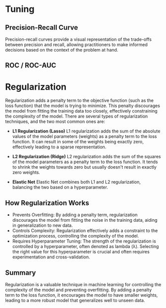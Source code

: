 # Tuning

## Precision-Recall Curve
Precision-recall curves provide a visual representation of the trade-offs between precision and recall, allowing practitioners to make informed decisions based on the context of the problem at hand.

## ROC / ROC-AUC


# Regularization
Regularization adds a penalty term to the objective function (such as the loss function) that the model is trying to minimize. This penalty discourages the model from fitting the training data too closely, effectively constraining the complexity of the model. There are several types of regularization techniques, and the two most common ones are:

- **L1 Regularization (Lasso)**
   L1 regularization adds the sum of the absolute values of the model parameters (weights) as a penalty term to the loss function. It can result in some of the weights being exactly zero, effectively leading to a sparse representation.

- **L2 Regularization (Ridge)**
   L2 regularization adds the sum of the squares of the model parameters as a penalty term to the loss function. It tends to shrink the weights towards zero but usually doesn't result in exactly zero weights.

- **Elastic Net**
   Elastic Net combines both L1 and L2 regularization, balancing the two based on a hyperparameter.

## How Regularization Works
- Prevents Overfitting: By adding a penalty term, regularization discourages the model from fitting the noise in the training data, aiding in generalization to new data.
- Controls Complexity: Regularization effectively adds a constraint to the optimization process, controlling the complexity of the model.
- Requires Hyperparameter Tuning: The strength of the regularization is controlled by a hyperparameter, often denoted as lambda (λ). Selecting the right value for this hyperparameter is crucial and often requires experimentation and cross-validation.

## Summary
Regularization is a valuable technique in machine learning for controlling the complexity of the model and preventing overfitting. By adding a penalty term to the loss function, it encourages the model to have smaller weights, leading to a more robust model that generalizes well to unseen data.
